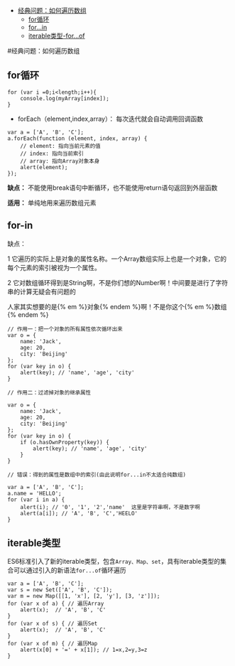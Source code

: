 * [经典问题：如何遍历数组](#经典问题：如何遍历数组)
    * [for循环](#for循环)
    * [for...in](#for-in)
    * [iterable类型-for...of](#iterable类型)


#经典问题：如何遍历数组


## for循环

```
for (var i =0;i<length;i++){
    console.log(myArray[index]);
}
```
* forEach（element,index,array）： 每次迭代就会自动调用回调函数

```
var a = ['A', 'B', 'C'];
a.forEach(function (element, index, array) {
    // element: 指向当前元素的值
    // index: 指向当前索引
    // array: 指向Array对象本身
    alert(element);
});
```
**缺点：** 不能使用break语句中断循环，也不能使用return语句返回到外层函数

**适用：** 单纯地用来遍历数组元素

## for-in

缺点：

1 它遍历的实际上是对象的属性名称。一个Array数组实际上也是一个对象，它的每个元素的索引被视为一个属性。

2 它对数组循环得到是String啊，不是你们想的Number啊！中间要是进行了字符串的计算无疑会有问题的

人家其实想要的是{% em %}对象{% endem %}啊！不是你这个{% em %}数组{% endem %}

```
// 作用一：把一个对象的所有属性依次循环出来
var o = {
    name: 'Jack',
    age: 20,
    city: 'Beijing'
};
for (var key in o) {
    alert(key); // 'name', 'age', 'city'
}
```
```
// 作用二：过滤掉对象的继承属性

var o = {
    name: 'Jack',
    age: 20,
    city: 'Beijing'
};
for (var key in o) {
    if (o.hasOwnProperty(key)) {
        alert(key); // 'name', 'age', 'city'
    }
}
```
```
// 错误：得到的属性是数组中的索引(由此说明for...in不太适合纯数组)

var a = ['A', 'B', 'C'];
a.name = 'HELLO';
for (var i in a) {
    alert(i); // '0', '1', '2','name'  这里是字符串啊，不是数字啊
    alert(a[i]); // 'A', 'B', 'C','HEELO'
}
```
## iterable类型

ES6标准引入了新的iterable类型，包含`Array、Map、set`，具有iterable类型的集合可以通过引入的新语法`for...of`循环遍历

```
var a = ['A', 'B', 'C'];
var s = new Set(['A', 'B', 'C']);
var m = new Map([[1, 'x'], [2, 'y'], [3, 'z']]);
for (var x of a) { // 遍历Array
    alert(x);  // 'A', 'B', 'C'
}
for (var x of s) { // 遍历Set
    alert(x);  // 'A', 'B', 'C'
}
for (var x of m) { // 遍历Map
    alert(x[0] + '=' + x[1]); // 1=x,2=y,3=z
}
```




















